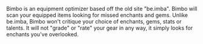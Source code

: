 Bimbo is an equipment optimizer based off the old site "be.imba". Bimbo will
scan your equipped items looking for missed enchants and gems. Unlike be.imba,
Bimbo won't critique your choice of enchants, gems, stats or talents. It will
not "grade" or "rate" your gear in any way, it simply looks for enchants you've
overlooked.
